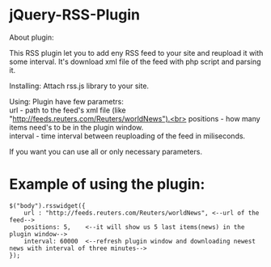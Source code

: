 jQuery-RSS-Plugin
=================

About plugin:

This RSS plugin let you to add eny RSS feed to your site and reupload it with some interval.
It's download xml file of the feed with php script and parsing it.


Installing:
Attach rss.js library to your site.

Using:
Plugin have few parametrs:<br>
  url - path to the feed's xml file (like "http://feeds.reuters.com/Reuters/worldNews").<br>
  positions - how many items need's to be in the plugin window.<br>
  interval - time interval between reuploading of the feed in miliseconds.<br>
  
If you want you can use all or only necessary parameters.

Example of using the plugin:
=====================================
<pre>
<code>$("body").rsswidget({
    url : "http://feeds.reuters.com/Reuters/worldNews", <--url of the feed-->
    positions: 5,    <--it will show us 5 last items(news) in the plugin window-->
    interval: 60000  <--refresh plugin window and downloading newest news with interval of three minutes-->
}); <code>
<pre>
